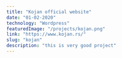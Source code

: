 ```yaml
---
title: "Kojan official website"
date: "01-02-2020"
technology: "Wordpress"
featuredImage: "/projects/kojan.png"
link: "https://www.kojan.rs/"
slug: "kojan"
description: "this is very good project"
---
```

